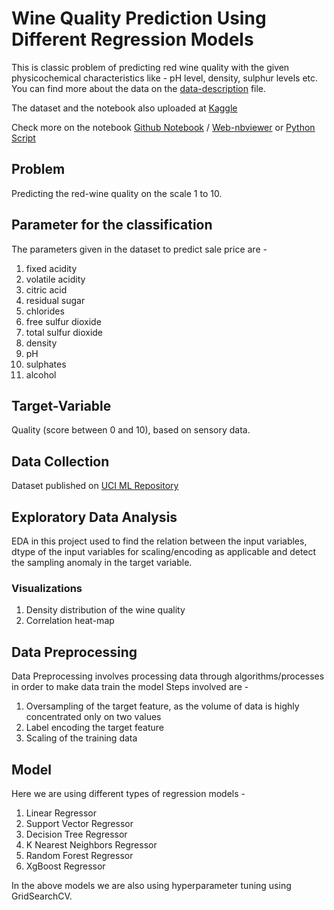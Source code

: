 # Wine Quality Prediction Using Different Regression Models

This is classic problem of predicting red wine quality with the given physicochemical characteristics like - pH level, density, sulphur levels etc.
You can find more about the data on the [data-description](winequality.names) file.

The dataset and the notebook also uploaded at [Kaggle](https://www.kaggle.com/vatsalbajaj/wine-quality-prediction)

Check more on the notebook [Github Notebook](wine-quality.ipynb) / [Web-nbviewer](https://nbviewer.jupyter.org/github/bajajvatsal/wine-quality-prediction/blob/main/wine-quality.ipynb) or [Python Script](wine-quality.py)

## Problem

Predicting the red-wine quality on the scale 1 to 10.

## Parameter for the classification

The parameters given in the dataset to predict sale price are -

1. fixed acidity
2. volatile acidity
3. citric acid
4. residual sugar
5. chlorides
6. free sulfur dioxide
7. total sulfur dioxide
8. density
9. pH
10. sulphates
11. alcohol

## Target-Variable

Quality (score between 0 and 10), based on sensory data.

## Data Collection

Dataset published on [UCI ML Repository](https://archive.ics.uci.edu/ml/machine-learning-databases/wine-quality/)

## Exploratory Data Analysis

EDA in this project used to find the relation between the input variables, dtype of the input variables for scaling/encoding as applicable and detect the sampling anomaly in the target variable.

### Visualizations

1. Density distribution of the wine quality
2. Correlation heat-map

## Data Preprocessing

Data Preprocessing involves processing data through algorithms/processes in order to make data train the model
Steps involved are -

1. Oversampling of the target feature, as the volume of data is highly concentrated only on two values
2. Label encoding the target feature
3. Scaling of the training data

## Model

Here we are using different types of regression models -

1. Linear Regressor
2. Support Vector Regressor
3. Decision Tree Regressor
4. K Nearest Neighbors Regressor
5. Random Forest Regressor
6. XgBoost Regressor

In the above models we are also using hyperparameter tuning using GridSearchCV.
